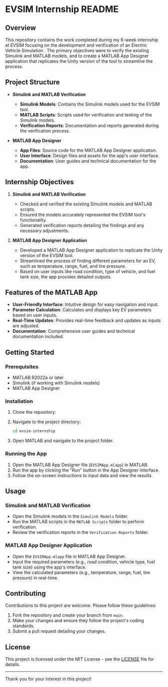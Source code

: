 # EVSIM Internship README

## Overview

This repository contains the work completed during my 6-week internship at EVSIM focusing on the development and verification of an Electric Vehicle Simulation . The primary objectives were to verify the existing Simulink and MATLAB models, and to create a MATLAB App Designer application that replicates the Unity version of the tool to streamline the process.

## Project Structure

- **Simulink and MATLAB Verification**
  - **Simulink Models**: Contains the Simulink models used for the EVSIM tool.
  - **MATLAB Scripts**: Scripts used for verification and testing of the Simulink models.
  - **Verification Reports**: Documentation and reports generated during the verification process.

- **MATLAB App Designer**
  - **App Files**: Source code for the MATLAB App Designer application.
  - **User Interface**: Design files and assets for the app's user interface.
  - **Documentation**: User guides and technical documentation for the app.

## Internship Objectives

1. **Simulink and MATLAB Verification**
   - Checked and verified the existing Simulink models and MATLAB scripts.
   - Ensured the models accurately represented the EVSIM tool's functionality.
   - Generated verification reports detailing the findings and any necessary adjustments.

2. **MATLAB App Designer Application**
   - Developed a MATLAB App Designer application to replicate the Unity version of the EVSIM tool.
   - Streamlined the process of finding different parameters for an EV, such as temperature, range, fuel, and tire pressure.
   - Based on user inputs like road condition, type of vehicle, and fuel tank size, the app provides detailed outputs.

## Features of the MATLAB App

- **User-Friendly Interface**: Intuitive design for easy navigation and input.
- **Parameter Calculation**: Calculates and displays key EV parameters based on user inputs.
- **Real-Time Updates**: Provides real-time feedback and updates as inputs are adjusted.
- **Documentation**: Comprehensive user guides and technical documentation included.

## Getting Started

### Prerequisites

- MATLAB R2022a or later
- Simulink (if working with Simulink models)
- MATLAB App Designer

### Installation

1. Clone the repository:
   
2. Navigate to the project directory:
   ```bash
   cd evsim-internship
   ```

3. Open MATLAB and navigate to the project folder.

### Running the App

1. Open the MATLAB App Designer file (`EVSIMApp.mlapp`) in MATLAB.
2. Run the app by clicking the "Run" button in the App Designer interface.
3. Follow the on-screen instructions to input data and view the results.

## Usage

### Simulink and MATLAB Verification

- Open the Simulink models in the `Simulink Models` folder.
- Run the MATLAB scripts in the `MATLAB Scripts` folder to perform verification.
- Review the verification reports in the `Verification Reports` folder.

### MATLAB App Designer Application

- Open the `EVSIMApp.mlapp` file in MATLAB App Designer.
- Input the required parameters (e.g., road condition, vehicle type, fuel tank size) using the app's interface.
- View the calculated parameters (e.g., temperature, range, fuel, tire pressure) in real-time.

## Contributing

Contributions to this project are welcome. Please follow these guidelines:

1. Fork the repository and create your branch from `main`.
2. Make your changes and ensure they follow the project's coding standards.
3. Submit a pull request detailing your changes.


## License

This project is licensed under the MIT License - see the [LICENSE](LICENSE) file for details.

---

Thank you for your interest in this project!
